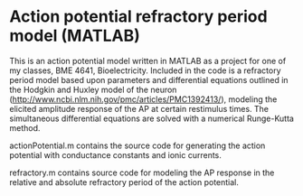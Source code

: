 Action potential refractory period model (MATLAB)
========================================
This is an action potential model written in MATLAB as a project for one of my classes, BME 4641, Bioelectricity.  Included in the code is a refractory period model based upon parameters and differential equations outlined in the Hodgkin and Huxley model of the neuron (http://www.ncbi.nlm.nih.gov/pmc/articles/PMC1392413/), modeling the elicited amplitude response of the AP at certain restimulus times.  The simultaneous differential equations are solved with a numerical Runge-Kutta method.

actionPotential.m contains the source code for generating the action potential with conductance constants and ionic currents.

refractory.m contains source code for modeling the AP response in the relative and absolute refractory period of the action potential.
